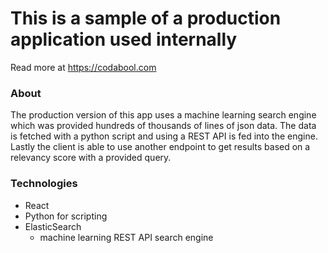 # This is a sample of a production application used internally
Read more at https://codabool.com

### About
The production version of this app uses a machine learning search engine which was provided hundreds of thousands of lines of json data.
The data is fetched with a python script and using a REST API is fed into the engine.
Lastly the client is able to use another endpoint to get results based on a relevancy score with a provided query.

### Technologies
- React
- Python for scripting
- ElasticSearch 
  - machine learning REST API search engine